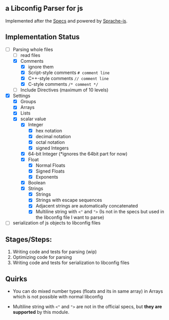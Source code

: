 ## a Libconfig Parser for js

Implemented after the [Specs](https://hyperrealm.github.io/libconfig/libconfig_manual.html#Configuration-Files) and powered by [Sprache-js](https://github.com/luggage66/Sprache-js).

## Implementation Status

- [ ] Parsing whole files
    - [ ] read files
    - [X] Comments
        - [X] ignore them
        - [X] Script-style comments `# comment line`
        - [X] C++-style comments `// comment line`
        - [X] C-style comments `/* comment */`
    - [ ] Include Directives (maximum of 10 levels)
- [X] Settings
    - [X] Groups
    - [X] Arrays
    - [X] Lists
    - [X] scalar value
        - [X] Integer
            - [X] hex notation
            - [X] decimal notation
            - [X] octal notation
            - [X] signed Integers
        - [X] 64-bit Integer (*ignores the 64bit part for now)
        - [X] Float
            - [X] Normal Floats
            - [X] Signed Floats
            - [X] Exponents
        - [X] Boolean
        - [X] Strings
            - [X] Strings
            - [X] Strings with escape sequences
            - [X] Adjacent strings are automatically concatenated
            - [X] Multiline string with `<"` and `">` (Is not in the specs but used in the libconfig file I want to parse)

- [ ] serialization of js objects to libconfig files

## Stages/Steps:

1. Writing code and tests for parsing (wip)
2. Optimizing code for parsing
3. Writing code and tests for serialization to libconfig files


## Quirks

- You can do mixed number types (floats and its in same array) in Arrays which is not possible with normal libconfig

- Multiline string with `<"` and `">` are not in the official specs, but **they are supported** by this module.